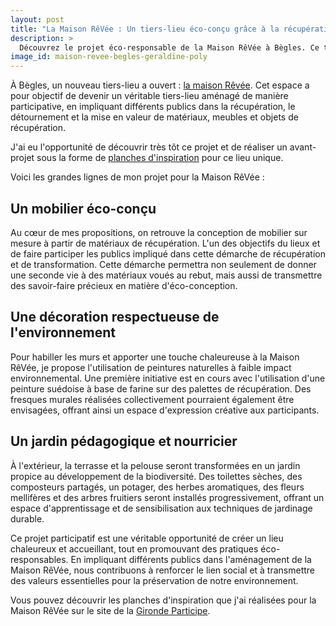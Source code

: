 ```yaml
---
layout: post
title: "La Maison RêVée : Un tiers-lieu éco-conçu grâce à la récupération participative"
description: >
  Découvrez le projet éco-responsable de la Maison RêVée à Bègles. Ce tiers-lieu zéro déchet sera aménagé de façon participative à partir de matériaux recyclés. Pistes de décoratrice : mobilier éco-conçu, peintures naturelles, jardin pédagogique.
image_id: maison-revee-begles-geraldine-poly
---
```


À Bègles, un nouveau tiers-lieu a ouvert : [la maison Rêvée](https://maisonrevee.org/). Cet espace a pour objectif de devenir un véritable tiers-lieu aménagé de manière participative, en impliquant différents publics dans la récupération, le détournement et la mise en valeur de matériaux, meubles et objets de récupération.

J'ai eu l'opportunité de découvrir très tôt ce projet et de réaliser un avant-projet sous la forme de [planches d'inspiration](https://jeparticipe.gironde.fr/blog/le-projet-damenagement-de-la-maison-revee-vu-par-geraldine-poly) pour ce lieu unique.

Voici les grandes lignes de mon projet pour la Maison RêVée :

## Un mobilier éco-conçu

Au cœur de mes propositions, on retrouve la conception de mobilier sur mesure à partir de matériaux de récupération.
L'un des objectifs du lieux et de faire participer les publics impliqué dans cette démarche de récupération et de transformation. Cette démarche permettra non seulement de donner une seconde vie à des matériaux voués au rebut, mais aussi de transmettre des savoir-faire précieux en matière d'éco-conception.

## Une décoration respectueuse de l'environnement

Pour habiller les murs et apporter une touche chaleureuse à la Maison RêVée, je propose l'utilisation de peintures naturelles à faible impact environnemental. Une première initiative est en cours avec l'utilisation d'une peinture suédoise à base de farine sur des palettes de récupération. Des fresques murales réalisées collectivement pourraient également être envisagées, offrant ainsi un espace d'expression créative aux participants.

## Un jardin pédagogique et nourricier

À l'extérieur, la terrasse et la pelouse seront transformées en un jardin propice au développement de la biodiversité. Des toilettes sèches, des composteurs partagés, un potager, des herbes aromatiques, des fleurs mellifères et des arbres fruitiers seront installés progressivement, offrant un espace d'apprentissage et de sensibilisation aux techniques de jardinage durable.

Ce projet participatif est une véritable opportunité de créer un lieu chaleureux et accueillant, tout en promouvant des pratiques éco-responsables. En impliquant différents publics dans l'aménagement de la Maison RêVée, nous contribuons à renforcer le lien social et à transmettre des valeurs essentielles pour la préservation de notre environnement.

Vous pouvez découvrir les planches d'inspiration que j'ai réalisées pour la Maison RêVée sur le site de la [Gironde Participe](https://jeparticipe.gironde.fr/blog/le-projet-damenagement-de-la-maison-revee-vu-par-geraldine-poly).

```

```
